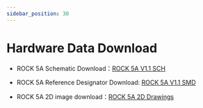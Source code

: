 ```yaml
---
sidebar_position: 30
---
```


# Hardware Data Download

- ROCK 5A Schematic Download：[ROCK 5A V1.1 SCH ](https://dl.radxa.com/rock5/5a/docs/hw/radxa_rock5a_V1.1_sch.pdf)

- ROCK 5A Reference Designator Download: [ROCK 5A V1.1 SMD](https://dl.radxa.com/rock5/5a/docs/hw/radxa_rock5a_V1.1_smd.pdf)

- ROCK 5A 2D image download：[ROCK 5A 2D Drawings](https://dl.radxa.com/rock5/5a/docs/hw/radxa_rock5a_X1.11_2D.dxf)

